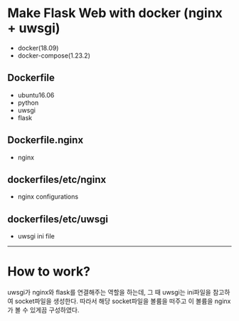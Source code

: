 # Make Flask Web with docker (nginx + uwsgi)
- docker(18.09)
- docker-compose(1.23.2)

## Dockerfile
- ubuntu16.06
- python
- uwsgi
- flask

## Dockerfile.nginx
- nginx

## dockerfiles/etc/nginx
- nginx configurations

## dockerfiles/etc/uwsgi
- uwsgi ini file

---
# How to work?
uwsgi가 nginx와 flask를 연결해주는 역할을 하는데, 그 때 uwsgi는 ini파일을 참고하여 socket파일을 생성한다. 따라서 해당 socket파일을 볼륨을 떠주고 이 볼륨을 nginx가 볼 수 있게끔 구성하였다.
